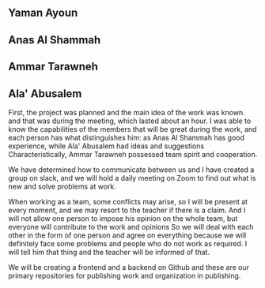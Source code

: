 ## Yaman Ayoun 

## Anas Al Shammah

## Ammar Tarawneh

## Ala' Abusalem

First, the project was planned and the main idea of the work was known.
and that was during the meeting, which lasted about an hour.
I was able to know the capabilities of the members that will be great during the work, and each person has what distinguishes him:
as Anas Al Shammah has good experience, while Ala' Abusalem had ideas and suggestions Characteristically, Ammar Tarawneh possessed team spirit and cooperation.

We have determined how to communicate between us and I have created a group on slack, and we will hold a daily meeting on Zoom to find out what is new and solve problems at work.

When working as a team, some conflicts may arise, so I will be present at every moment, and we may resort to the teacher if there is a claim.
And I will not allow one person to impose his opinion on the whole team, but everyone will contribute to the work and opinions
So we will deal with each other in the form of one person and agree on everything because we will definitely face some problems and people who do not work as required. 
I will tell him that thing and the teacher will be informed of that.

We will be creating a frontend and a backend on Github and these are our primary repositories for publishing work and organization in publishing.
